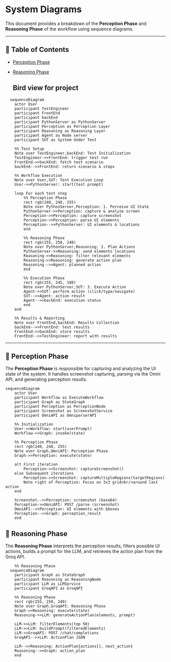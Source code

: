# System Diagrams

This document provides a breakdown of the **Perception Phase** and **Reasoning Phase** of the workflow using sequence diagrams.

---

## 📑 Table of Contents

- [Perception Phase](#perception-phase)
- [Reasoning Phase](#reasoning-phase)

  ## Bird view for project

```mermaid
  sequenceDiagram
    actor User
    participant TestEngineer
    participant FrontEnd
    participant backEnd
    participant PythonServer as PythonServer
    participant Perception as Perception Layer
    participant Reasoning as Reasoning Layer
    participant Agent as Node server
    participant SUT as System Under Test

    %% Test Setup
    Note over TestEngineer,backEnd: Test Initialization
    TestEngineer->>FrontEnd: trigger test run
    FrontEnd->>backEnd: fetch test scenario
    backEnd-->>FrontEnd: return scenario & steps

    %% Workflow Execution
    Note over User,SUT: Test Execution Loop
    User->>PythonServer: start(test prompt)

    loop For each test step
        %% Perception Phase
        rect rgb(240, 248, 255)
        Note over PythonServer,Perception: 1. Perceive UI State
        PythonServer->>Perception: capture & analyze screen
        Perception->>Perception: capture screenshot
        Perception->>Perception: parse UI elements
        Perception-->>PythonServer: UI elements & locations
        end

        %% Reasoning Phase
        rect rgb(255, 250, 240)
        Note over PythonServer,Reasoning: 2. Plan Actions
        PythonServer->>Reasoning: send elements locations
        Reasoning->>Reasoning: filter relevant elements
        Reasoning->>Reasoning: generate action plan
        Reasoning-->>Agent: planned action
        end

        %% Execution Phase
        rect rgb(255, 245, 180)
        Note over PythonServer,SUT: 3. Execute Action
        Agent->>SUT: perform action (click/type/navigate)
        SUT-->>Agent: action result
        Agent-->>backEnd: execution status
        end
    end

    %% Results & Reporting
    Note over FrontEnd,backEnd: Results Collection
    backEnd-->>FrontEnd: test results
    FrontEnd->>backEnd: store results
    FrontEnd-->>TestEngineer: report with results
```

---

## 🔹 Perception Phase

The **Perception Phase** is responsible for capturing and analyzing the UI state of the system. It handles screenshot capturing, parsing via the Omni API, and generating perception results.

```mermaid
sequenceDiagram
    actor User
    participant Workflow as ExecuteWorkflow
    participant Graph as StateGraph
    participant Perception as PerceptionNode
    participant Screenshot as ScreenshotService
    participant OmniAPI as OmniparserAPI

    %% Initialization
    User->>Workflow: start(userPrompt)
    Workflow->>Graph: invoke(state)

    %% Perception Phase
    rect rgb(240, 248, 255)
    Note over Graph,OmniAPI: Perception Phase
    Graph->>Perception: execute(state)

    alt First iteration
        Perception->>Screenshot: captureScreenshot()
    else Subsequent iterations
        Perception->>Screenshot: captureMultipleRegions(targetRegions)
        Note right of Perception: Focus on 3x3 grid<br/>around last action
    end

    Screenshot-->>Perception: screenshot (base64)
    Perception->>OmniAPI: POST /parse (screenshot)
    OmniAPI-->>Perception: UI elements with bboxes
    Perception-->>Graph: perception_result
    end

```

## 🔹 Reasoning Phase

The **Reasoning Phase** interprets the perception results, filters possible UI actions, builds a prompt for the LLM, and retrieves the action plan from the Groq API.

```mermaid
    %% Reasoning Phase
  sequenceDiagram
    participant Graph as StateGraph
    participant Reasoning as ReasoningNode
    participant LLM as LLMService
    participant GroqAPI as GroqAPI

    %% Reasoning Phase
    rect rgb(255, 250, 240)
    Note over Graph,GroqAPI: Reasoning Phase
    Graph->>Reasoning: execute(state)
    Reasoning->>LLM: generateActionPlan(elements, prompt)

    LLM->>LLM: filterElements(top 50)
    LLM->>LLM: buildPrompt(filteredElements)
    LLM->>GroqAPI: POST /chat/completions
    GroqAPI-->>LLM: ActionPlan JSON

    LLM-->>Reasoning: ActionPlan{actions[], next_action}
    Reasoning-->>Graph: action_plan
    end
```

